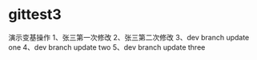 # gittest3
演示变基操作
1、张三第一次修改
2、张三第二次修改
3、dev branch update one
4、dev branch update two
5、dev branch update three
